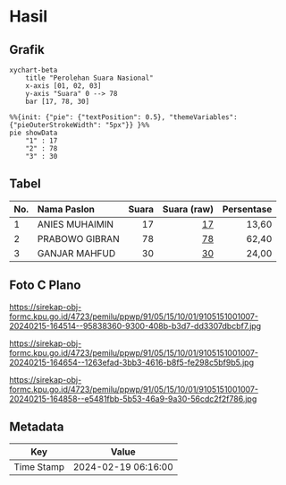 # Hasil

## Grafik

```mermaid
xychart-beta
    title "Perolehan Suara Nasional"
    x-axis [01, 02, 03]
    y-axis "Suara" 0 --> 78
    bar [17, 78, 30]
```

```mermaid
%%{init: {"pie": {"textPosition": 0.5}, "themeVariables": {"pieOuterStrokeWidth": "5px"}} }%%
pie showData
    "1" : 17
    "2" : 78
    "3" : 30
```

## Tabel

| No. | Nama Paslon    | Suara | Suara (raw) | Persentase |
|:--- |:-------------- | -----:| -----------:| ----------:|
| 1   | ANIES MUHAIMIN | 17    | [17][p-1]   | 13,60      |
| 2   | PRABOWO GIBRAN | 78    | [78][p-2]   | 62,40      |
| 3   | GANJAR MAHFUD  | 30    | [30][p-3]   | 24,00      |


[p-1]: https://github.com/gigit-pemilu/pemilu-2024/blob/main/pilpres/hitung-suara/sub/91-papua/sub/05-kepulauan-yapen/sub/15-anotaurei/sub/1001-anatorei/sub/007-tps/sub/paslon-1.txt
[p-2]: https://github.com/gigit-pemilu/pemilu-2024/blob/main/pilpres/hitung-suara/sub/91-papua/sub/05-kepulauan-yapen/sub/15-anotaurei/sub/1001-anatorei/sub/007-tps/sub/paslon-2.txt
[p-3]: https://github.com/gigit-pemilu/pemilu-2024/blob/main/pilpres/hitung-suara/sub/91-papua/sub/05-kepulauan-yapen/sub/15-anotaurei/sub/1001-anatorei/sub/007-tps/sub/paslon-3.txt

## Foto C Plano

https://sirekap-obj-formc.kpu.go.id/4723/pemilu/ppwp/91/05/15/10/01/9105151001007-20240215-164514--95838360-9300-408b-b3d7-dd3307dbcbf7.jpg

https://sirekap-obj-formc.kpu.go.id/4723/pemilu/ppwp/91/05/15/10/01/9105151001007-20240215-164654--1263efad-3bb3-4616-b8f5-fe298c5bf9b5.jpg

https://sirekap-obj-formc.kpu.go.id/4723/pemilu/ppwp/91/05/15/10/01/9105151001007-20240215-164858--e5481fbb-5b53-46a9-9a30-56cdc2f2f786.jpg


## Metadata

| Key        | Value               |
| ---------- | ------------------- |
| Time Stamp | 2024-02-19 06:16:00 |



